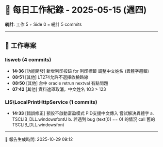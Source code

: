 # 📅 每日工作紀錄 - 2025-05-15 (週四)

**統計**: 工作 5 + Side 0 = 總計 5 commits

---

## 💼 工作專案

### lisweb (4 commits)

- **14:36** [功能開發] 新增列印按鈕 for 列印標籤 調整中文姓名 (異體字邏輯)
- **08:51** [其他] LT274允許不選擇收檢路線
- **08:50** [其他] 台中 oracle retrun nextval 有點問題
- **07:42** [其他] 資料遮罩取消，中文姓名 1O3 > 123

### LIS\LocalPrintHttpService (1 commits)

- **14:33** [錯誤修正] 預設不啟動富盈模式 PID支援中文傳入 嘗試解決異體字 a. TSCLIB_DLL.windowsfontU b. 若遇到 bug (text[0] == 0) 的情況 call 舊的  TSCLIB_DLL.windowsfont

---

📅 報告生成時間: 2025-10-29 09:12
